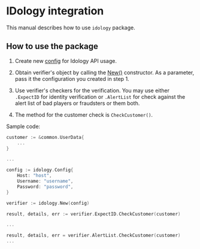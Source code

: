 # IDology integration

This manual describes how to use `idology` package.

## How to use the package

1) Create new [config](../contract.go#9) for Idology API usage.

2) Obtain verifier's object by calling the [New()](../contract.go#25) constructor. As a parameter, pass it the configuration you created in step 1.

3) Use verifier's checkers for the verification. You may use either `.ExpectID` for identity verification or `.AlertList` for check against the alert list of bad players or fraudsters or them both.

4) The method for the customer check is `CheckCustomer()`.

Sample code:

```go
customer := &common.UserData{
    ...
}

...

config := idology.Config{
    Host: "host",
    Username: "username",
    Password: "password",
}

verifier := idology.New(config)

result, details, err := verifier.ExpectID.CheckCustomer(customer)

...

result, details, err = verifier.AlertList.CheckCustomer(customer)
...
```

